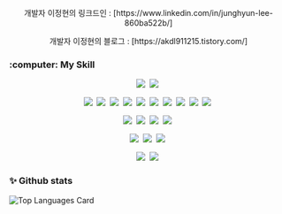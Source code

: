 
<!--
**akdl911215/akdl911215** is a ✨ _special_ ✨ repository because its `README.md` (this file) appears on your GitHub profile.

Here are some ideas to get you started:

- 🔭 I’m currently working on ...
- 🌱 I’m currently learning ...
- 👯 I’m looking to collaborate on ...
- 🤔 I’m looking for help with ...
- 💬 Ask me about ...
- 📫 How to reach me: ...
- 😄 Pronouns: ...
- ⚡ Fun fact: ...
-->

<p align="center">개발자 이정현의 링크드인 : [https://www.linkedin.com/in/junghyun-lee-860ba522b/]</p>


<p align="center">개발자 이정현의 블로그 : [https://akdl911215.tistory.com/]</p>



<!-- ################################################################################################################기술 스택 시작 -->
<h3>:computer: My Skill</h3>

<p align="center">
  <img src="https://img.shields.io/badge/HTML5-E34F26?style=flat-square&logo=html5&logoColor=white"/>&nbsp
  <img src="https://img.shields.io/badge/CSS3-1572B6?style=flat-square&logo=css3&logoColor=white"/>&nbsp
</p>


<p align="center">
  <img src="https://img.shields.io/badge/JavaScript-ffb13b?style=flat-square&logo=javascript&logoColor=white"/>&nbsp 
  <img src="https://img.shields.io/badge/TypeScript-3178C6?style=flat-square&logo=tpyescript&logoColor=white"/>&nbsp 
  <img src="https://img.shields.io/badge/Vue-4FC08D?style=flat-square&logo=Vue.js&logoColor=white"/>&nbsp 
  <img src="https://img.shields.io/badge/React-61DAFB?style=flat-square&logo=React&logoColor=white"/>&nbsp
  <img src="https://img.shields.io/badge/Redux-764ABC?style=flat-square&logo=Redux&logoColor=white"/>&nbsp
  <img src="https://img.shields.io/badge/saga-3178C6?style=flat-square&logo=saga&logoColor=white"/>&nbsp
  <img src="https://img.shields.io/badge/thunk-3178C6?style=flat-square&logo=thunk&logoColor=white"/>&nbsp
  <img src="https://img.shields.io/badge/Next-000000?style=flat-square&logo=Next.js&logoColor=white"/>&nbsp
  <img src="https://img.shields.io/badge/Flutter-3178C6?style=flat-square&logo=flutter&logoColor=white"/>&nbsp 
  <img src="https://img.shields.io/badge/Dart-4FC08D?style=flat-square&logo=dart.js&logoColor=white"/>&nbsp 
</p>


<p align="center">
  <img src="https://img.shields.io/badge/Node-339933?style=flat-square&logo=Node.js&logoColor=white"/></a>&nbsp
  <img src="https://img.shields.io/badge/Express-000000?style=flat-square&logo=Express&logoColor=white"/></a>&nbsp
  <img src="https://img.shields.io/badge/Knex-4FC08D?style=flat-square&logo=Knex&logoColor=white"/>&nbsp 
  <img src="https://img.shields.io/badge/NestJS-ffb13b?style=flat-square&logo=NestJS&logoColor=white"/>&nbsp 
</p>


<p align="center">
  <img src="https://img.shields.io/badge/prisma-003545?style=flat-square&logo=prisma&logoColor=white"/></a>&nbsp
  <img src="https://img.shields.io/badge/MariaDB-003545?style=flat-square&logo=mariadb&logoColor=white"/></a>&nbsp 
  <img src="https://img.shields.io/badge/MySQL-003545?style=flat-square&logo=MySQL&logoColor=white"/>&nbsp
</p>


<p align="center">
  <img src="https://img.shields.io/badge/Java-ff3000?style=flat-square&logo=Java&logoColor=white"/>&nbsp
  <img src="https://img.shields.io/badge/SpringBoot-6db33f?style=flat-square&logo=Spring&logoColor=white"/>&nbsp
</p>
<!-- ################################################################################################################기술 스택 종료 -->


### ✨ Github stats
![Top Languages Card](https://github-readme-stats.vercel.app/api/top-langs/?username=akdl911215&theme=chartreuse-dark)



